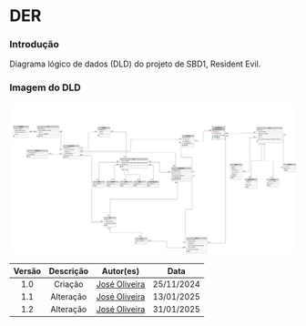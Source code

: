 # DER

### Introdução
Diagrama lógico de dados (DLD) do projeto de SBD1, Resident Evil.

### Imagem do DLD
![DLD](../assets/DLD.png)


 | Versão |     Descrição      |                     Autor(es)                     |    Data    |
| :----: | :----------------: | :-----------------------------------------------: | :--------: |
|  1.0   | Criação | [José Oliveira](https://github.com/Jose1277) | 25/11/2024 |
|  1.1   | Alteração  | [José Oliveira](https://github.com/Jose1277) | 13/01/2025 |
|  1.2   | Alteração  | [José Oliveira](https://github.com/Jose1277) | 31/01/2025 |
